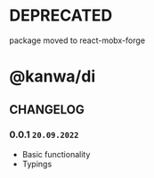 # DEPRECATED
package moved to react-mobx-forge

# @kanwa/di

## CHANGELOG

### 0.0.1 `20.09.2022`
* Basic functionality
* Typings